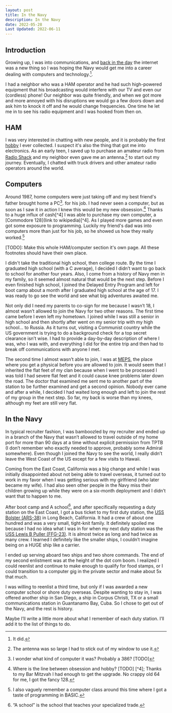 ```yaml
---
layout: post
title: In the Navy
description: In the Navy
date: 2022-05-28
Last Updated: 2022-06-11
---
```


## Introduction

Growing up, I was into communications, and [back in the day](/tech/musings/history-of-infosec-and-www/) the internet was a new thing so I was hoping the Navy would get me into a career dealing with computers and technology.[^1].   

I had a neighbor who was a HAM operator and he had such high-powered equipment that his broadcasting would interfere with our TV and even our (cordless) phone!  Our neighbor was quite friendly, and when we got more and more annoyed with his disruptions we would go a few doors down and ask him to knock it off and he would change frequencies.  One time he let me in to see his radio equipment and I was hooked from then on.  

## HAM 
I was very interested in chatting with new people, and it is probably the first [hobby](/hobbies) I ever collected. I suspect it's also the thing that got me into electronics.  As an early teen, I saved up to purchase an amateur radio from [Radio Shack](https://en.wikipedia.org/wiki/RadioShack) and my neighbor even gave me an antenna.[^9] to start out my journey.  Eventually, I chatted with truck drivers and other amateur radio operators around the world.

## Computers
Around 1987, home computers were just taking off and my best friend's father brought home a PC[^5]. for his job.  I had never seen a computer, but as soon as I saw it in action I knew this would be my new obsession.[^3] Thanks to a huge influx of cash[^4] I was able to purchase my own computer, a [Commodore 128](link to wikipedia)[^4]. As I played more games and even got some exposure to programming.  Luckily my friend's dad was into computers more than just for his job, so he showed us how they really worked.[^8]

[TODO]: Make this whole HAM/computer section it's own page.  All these footnotes should have their own place.

I didn't take the traditional high school, then college route.  By the time I graduated high school (with a C average), I decided I didn’t want to go back to school for another four years.  Also, I come from a history of Navy men in my family, so it seemed almost natural that would be the next step.  Before I even finished high school, I joined the Delayed Entry Program and left for boot camp about a month after I graduated high school at the age of 17.  I was ready to go see the world and see what big adventures awaited me.

Not only did I need my parents to co-sign for me because I wasn’t 18, I almost wasn’t allowed to join the Navy for two other reasons.  The first time came before I even left my hometown. I joined while I was still a senior in high school and then shortly after went on my senior trip with my high school… to Russia. As it turns out, visiting a Communist country while the US government is trying to do a background check for a top secret clearance isn’t wise.  I had to provide a day-by-day description of where I was, who I was with, and everything I did for the entire trip and then had to break off communications with anyone I met.

The second time I almost wasn’t able to join, I was at [MEPS](https://www.military.com/join-armed-forces/meps-process-requirements.html), the place where you get a physical before you are allowed to join.  It would seem that I inherited the flat feet of my clan because when I went to be processed I was told I had severe flat feet and it could cause knee problems later down the road.  The doctor that examined me sent me to another part of the station to be further examined and get a second opinion.  Nobody ever came and after a while, I decided I had waited long enough and left to join the rest of my group in the next step.  So far, my back is worse than my knees, although my feet are still very flat.

## In the Navy

In typical recruiter fashion, I was bamboozled by my recruiter and ended up in a branch of the Navy that wasn’t allowed to travel outside of my home port for more than 90 days at a time without explicit permission from TPTB (I don’t remember who exactly needed to approve, probably some Admiral somewhere).  Even though I joined the Navy to see the world, I really didn’t leave the West Coast of the US except for a few visits to Hawaii.  

Coming from the East Coast, California was a big change and while I was initially disappointed about not being able to travel overseas, it turned out to work in my favor when I was getting serious with my girlfriend (who later became my wife).  I had also seen other people in the Navy miss their children growing up while they were on a six-month deployment and I didn’t want that to happen to me.

After boot camp and A school[^2], and after specifically requesting a duty station on the East Coast, I got a bus ticket to my first duty station, the [USS Bolster (ARS-38)](https://www.navysite.de/ars/ars38.htm) in Long Beach, California.  It had a crew of about one hundred and was a very small, tight-knit family.  It definitely spoiled me because I had no idea what I was in for when my next duty station was the [USS Lewis B Puller (FFG-23)](https://www.navysite.de/ffg/FFG23.HTM).  It is almost twice as long and had twice as many crew.  I learned I definitely like the smaller ships, I couldn’t imagine being on a HUGE ship like a carrier.

I ended up serving aboard two ships and two shore commands.  The end of my second enlistment was at the height of the dot com boom.  I realized I could reenlist and continue to make enough to qualify for food stamps, or I could transition to a computer gig in the private sector and make about 5x that much. 

I was willing to reenlist a third time, but only if I was awarded a new computer school or shore duty overseas.  Despite wanting to stay in, I was offered another ship in San Diego, a ship in Corpus Christi, TX or a small communications station in Guantanamo Bay, Cuba.  So I chose to get out of the Navy, and the rest is history.

Maybe I’ll write a little more about what I remember of each duty station.  I’ll add it to the list of things to do.

[^1]: It did.
[^2]: “A school” is the school that teaches your specialized trade.
[^3]: Where is the line between obsession and hobby? [TODO]
[^4]; Thanks to my Bar Mitzvah I had enough to get the upgrade.  No crappy old 64 for me, I got the fancy 128[^6].
[^5]: I wonder what kind of computer it was?  Probably a 386? [TODO]
[^6]: 128 wasn't a model, it was the amount of memory it came with.  In this case, a whopping 64kb.[^7]
[^7]: Something for reference.  Maybe how much ram is on a current phone?  [TODO]
[^8]: I also vaguely remember a computer class around this time where I got a taste of programming in BASIC.
[^9]: The antenna was so large I had to stick out of my window to use it.